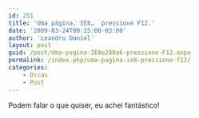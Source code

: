 ```yaml
---
id: 251
title: 'Uma página, IE8…  pressione F12.'
date: '2009-03-24T00:15:00-03:00'
author: 'Leandro Daniel'
layout: post
guid: /post/Uma-pagina-IE8e280a6-pressione-F12.aspx
permalink: /index.php/uma-pagina-ie8-pressione-f12/
categories:
    - Dicas
    - Post
---
```


Podem falar o que quiser, eu achei fantástico!